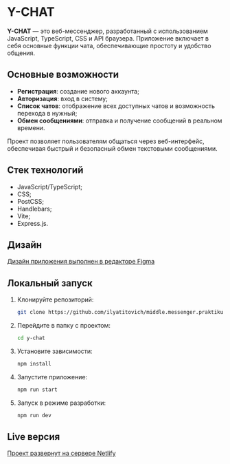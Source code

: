 # Y-CHAT

**Y-CHAT** — это веб-мессенджер, разработанный с использованием JavaScript, TypeScript, CSS и API браузера. Приложение включает в себя основные функции чата, обеспечивающие простоту и удобство общения.

## Основные возможности

- **Регистрация**: создание нового аккаунта;
- **Авторизация**: вход в систему;
- **Список чатов**: отображение всех доступных чатов и возможность перехода в нужный;
- **Обмен сообщениями**: отправка и получение сообщений в реальном времени.

Проект позволяет пользователям общаться через веб-интерфейс, обеспечивая быстрый и безопасный обмен текстовыми сообщениями.

## Стек технологий

- JavaScript/TypeScript;
- CSS;
- PostCSS;
- Handlebars;
- Vite;
- Express.js.

## Дизайн

[Дизайн приложения выполнен в редакторе Figma](https://figma.com)

## Локальный запуск

1. Клонируйте репозиторий:

   ```bash
   git clone https://github.com/ilyatitovich/middle.messenger.praktikum.yandex.git
   ```

2. Перейдите в папку с проектом:

   ```bash
   cd y-chat
   ```

3. Установите зависимости:

   ```bash
   npm install
   ```

4. Запустите приложение:

   ```bash
   npm run start
   ```

5. Запуск в режиме разработки:

   ```bash
   npm run dev
   ```

## Live версия

[Проект развернут на сервере Netlify](https://netlify.com)
